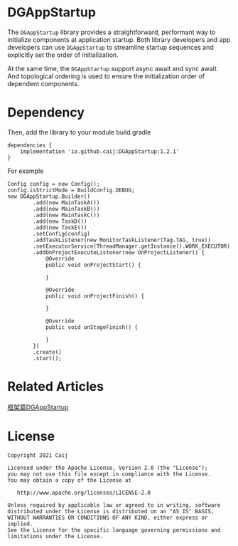 # DGAppStartup
The `DGAppStartup` library provides a straightforward, performant way to initialize components at application startup. Both library developers and app developers can use `DGAppStartup` to streamline startup sequences and explicitly set the order of initialization.

At the same time, the `DGAppStartup` support async await and sync await. And topological ordering is used to ensure the initialization order of dependent components.

# Dependency

Then, add the library to your module build.gradle
```
dependencies {
    implementation 'io.github.caij:DGAppStartup:1.2.1'
}
```

For example
```
Config config = new Config();
config.isStrictMode = BuildConfig.DEBUG;
new DGAppStartup.Builder()
        .add(new MainTaskA())
        .add(new MainTaskB())
        .add(new MainTaskC())
        .add(new TaskD())
        .add(new TaskE())
        .setConfig(config)
        .addTaskListener(new MonitorTaskListener(Tag.TAG, true))
        .setExecutorService(ThreadManager.getInstance().WORK_EXECUTOR)
        .addOnProjectExecuteListener(new OnProjectListener() {
            @Override
            public void onProjectStart() {

            }

            @Override
            public void onProjectFinish() {

            }

            @Override
            public void onStageFinish() {

            }
        })
        .create()
        .start();
```
# Related Articles

[框架篇DGAppStartup](https://juejin.cn/post/7009961273009897502)

# License

    Copyright 2021 Caij

    Licensed under the Apache License, Version 2.0 (the "License");
    you may not use this file except in compliance with the License.
    You may obtain a copy of the License at

       http://www.apache.org/licenses/LICENSE-2.0

    Unless required by applicable law or agreed to in writing, software
    distributed under the License is distributed on an "AS IS" BASIS,
    WITHOUT WARRANTIES OR CONDITIONS OF ANY KIND, either express or implied.
    See the License for the specific language governing permissions and
    limitations under the License.
